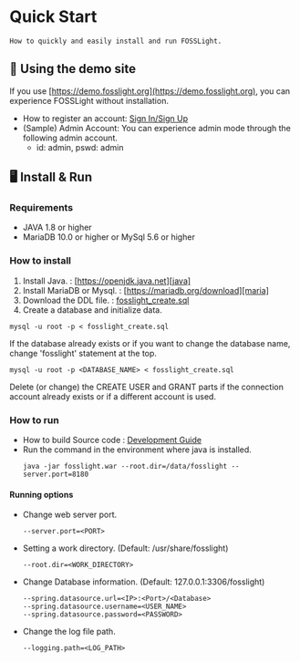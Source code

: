 # Quick Start
```note
How to quickly and easily install and run FOSSLight.
```

## 🔆 Using the demo site
If you use [https://demo.fosslight.org](https://demo.fosslight.org), you can experience FOSSLight without installation.
- How to register an account: [Sign In/Sign Up](2_try/1_sign.md)
- (Sample) Admin Account: You can experience admin mode through the following admin account.
    - id: admin, pswd: admin

## 🖥️ Install  & Run
### Requirements
- JAVA 1.8 or higher
- MariaDB 10.0 or higher or MySql 5.6 or higher

### How to install
1. Install Java. : [https://openjdk.java.net][java]
2. Install MariaDB or Mysql. : [https://mariadb.org/download][maria]
3. Download the DDL file. : [fosslight_create.sql][sql]
4. Create a database and initialize data.
```
mysql -u root -p < fosslight_create.sql
```
If the database already exists or if you want to change the database name, change 'fosslight' statement at the top.
```
mysql -u root -p <DATABASE_NAME> < fosslight_create.sql
```
Delete (or change) the CREATE USER and GRANT parts if the connection account already exists or if a different account is used.

[java]: https://openjdk.java.net
[sql]: https://github.com/fosslight/fosslight/blob/main/install/db/fosslight_create.sql
[maria]: https://mariadb.org/download


### How to run
- How to build Source code : [Development Guide](../learn/1_devloper.md)
- Run the command in the environment where java is installed.
    ```
    java -jar fosslight.war --root.dir=/data/fosslight --server.port=8180
    ```

#### Running options
- Change web server port.
    ```
    --server.port=<PORT>
    ```
- Setting a work directory. (Default: /usr/share/fosslight)
    ```
    --root.dir=<WORK_DIRECTORY>
    ```
- Change Database information. (Default: 127.0.0.1:3306/fosslight)
    ```
    --spring.datasource.url=<IP>:<Port>/<Database>
    --spring.datasource.username=<USER_NAME>
    --spring.datasource.password=<PASSWORD>
    ```
- Change the log file path.
    ```
    --logging.path=<LOG_PATH>
    ```